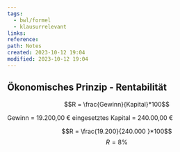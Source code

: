```yaml
---
tags:
  - bwl/formel
  - klausurrelevant
links: 
reference: 
path: Notes
created: 2023-10-12 19:04
modified: 2023-10-12 19:04
---
```

## Ökonomisches Prinzip - Rentabilität 

$$R = \frac{Gewinn}{Kapital}*100$$


Gewinn = 19.200,00 €
eingesetztes Kapital = 240.00,00 €

$$R = \frac{19.200}{240.000 }*100$$
$$R = 8\%$$